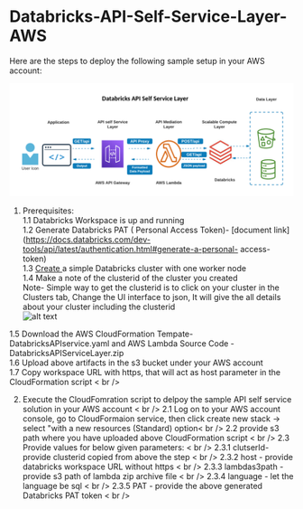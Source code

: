 # Databricks-API-Self-Service-Layer-AWS

Here are the steps to deploy the following sample setup in your AWS account:



![alt text](https://github.com/priyal-c/Databricks-API-Self-Service-Layer-AWS/blob/main/Databricks%20API%20Self%20Service%20Layer.png)

1. Prerequisites: <br />
  1.1 Databricks Workspace is up and running <br />
  1.2 Generate Databricks PAT ( Personal Access Token)- [document link](https://docs.databricks.com/dev-tools/api/latest/authentication.html#generate-a-personal-    access-token) <br />
  1.3 [Create ](https://docs.databricks.com/clusters/create.html#create-a-cluster)a simple Databricks cluster with one worker node <br />
  1.4 Make a note of the clusterid of the cluster you created <br />
     Note- Simple way to get the clusterid is to click on your cluster in the Clusters tab, Change the UI interface to json, It will give the all details about your            cluster including the clusterid <br />
           ![alt text](https://forums.databricks.com/storage/attachments/1028-clusterid.png) 
           
  1.5 Download the AWS CloudFormation Tempate- DatabricksAPIservice.yaml and AWS Lambda Source Code - DatabricksAPIServiceLayer.zip  <br />
  1.6 Upload above artifacts in the s3 bucket under your AWS account <br />
  1.7 Copy workspace URL with https, that will act as host parameter in the CloudFormation script < br />

2. Execute the CloudFomration script to delpoy the sample API self service solution in your AWS account < br />
  2.1 Log on to your AWS account console, go to CloudFormaion service, then click create new stack -> select "with a new resources (Standard) option< br />
  2.2 provide s3 path where you have uploaded above CloudFormation script < br />
  2.3 Provide values for below given parameters: < br />
      2.3.1 clutserId- provide clusterid copied from above the step < br />
      2.3.2 host - provide databricks workspace URL without https < br />
      2.3.3 lambdas3path - provide s3 path of lambda zip archive file < br />
      2.3.4 language - let the language be sql < br />
      2.3.5 PAT - provide the above generated Databricks PAT token < br />
      
  
           
           
    
